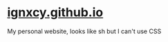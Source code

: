 <h1><a href="https://ignxcy.github.io">ignxcy.github.io</a></h1>

My personal website, looks like sh but I can't use CSS